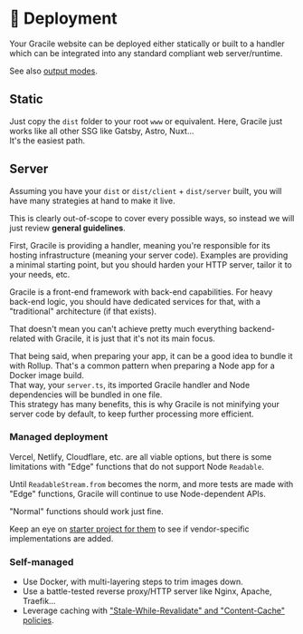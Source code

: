 # 🚀 Deployment

Your Gracile website can be deployed either statically or built to a handler which can be integrated into any standard compliant web server/runtime.

See also [output modes](/docs/learn/usage/output-modes/).

## Static

Just copy the `dist` folder to your root `www` or equivalent.
Here, Gracile just works like all other SSG like Gatsby, Astro, Nuxt…  
It's the easiest path.

## Server

Assuming you have your `dist` or `dist/client` + `dist/server` built, you will
have many strategies at hand to make it live.

This is clearly out-of-scope to cover every possible ways, so instead we will
just review **general guidelines**.

First, Gracile is providing a handler, meaning you're responsible for its
hosting infrastructure (meaning your server code). Examples are providing
a minimal starting point, but you should harden your HTTP server, tailor it
to your needs, etc.

Gracile is a front-end framework with back-end capabilities. For heavy
back-end logic, you should have dedicated services for that, with a "traditional"
architecture (if that exists).

That doesn't mean you can't achieve pretty much everything backend-related with
Gracile, it is just that it's not its main focus.

That being said, when preparing your app, it can be a good idea to bundle it
with Rollup. That's a common pattern when preparing a Node app for a Docker
image build.  
That way, your `server.ts`, its imported Gracile handler and Node dependencies will be bundled in one file.  
This strategy has many benefits, this is why Gracile is not minifying your
server code by default, to keep further processing more efficient.

### Managed deployment

Vercel, Netlify, Cloudflare, etc. are all viable options, but there is some
limitations with "Edge" functions that do not support Node `Readable`.

Until `ReadableStream.from` becomes the norm, and more tests are made with
"Edge" functions, Gracile will continue to use Node-dependent APIs.

"Normal" functions should work just fine.

Keep an eye on [starter project for them](/docs/starter-projects/) to see if vendor-specific
implementations are added.

### Self-managed

- Use Docker, with multi-layering steps to trim images down.
- Use a battle-tested reverse proxy/HTTP server like Nginx, Apache, Traefik…
- Leverage caching with ["Stale-While-Revalidate" and "Content-Cache" policies](/docs/learn/usage/output-modes/#doc_smart-caching-advanced).
